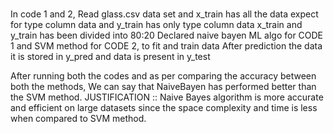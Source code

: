 # 


In code 1 and 2, Read glass.csv data set and x_train has all the data expect for type column data and y_train has only type column data 
x_train and y_train has been divided into 80:20 
Declared naive bayen ML algo for CODE 1 and SVM method for CODE 2, to fit and train data 
After prediction the data it is stored in y_pred and data is present in y_test

After running both the codes and as per comparing the accuracy between both the methods, We can say that NaiveBayen has performed better than the SVM method.
JUSTIFICATION :: Naive Bayes algorithm is more accurate and efficient on large datasets since the space complexity and time is less when compared to SVM method.
